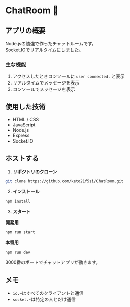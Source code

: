 # ChatRoom 💬

## アプリの概要

Node.jsの勉強で作ったチャットルームです。<br />Socket.IOでリアルタイムにしました。

### 主な機能

1. アクセスしたときコンソールに `user connected.` と表示
2. リアルタイムでメッセージを表示
3. コンソールでメッセージを表示

## 使用した技術

- HTML / CSS
- JavaScript
- Node.js
- Express
- Socket.IO

## ホストする

1. **リポジトリのクローン**

```bash
git clone https://github.com/keto21f5si/ChatRoom.git
```

2. **インストール**

```bash
npm install
```

3. **スタート**

**開発用**

```bash
npm run start
```

**本番用**

```bash
npm run dev
```

3000番のポートでチャットアプリが動きます。

## メモ

- `io.~`はすべてのクライアントと通信
- `socket.~`は特定の人とだけ通信
